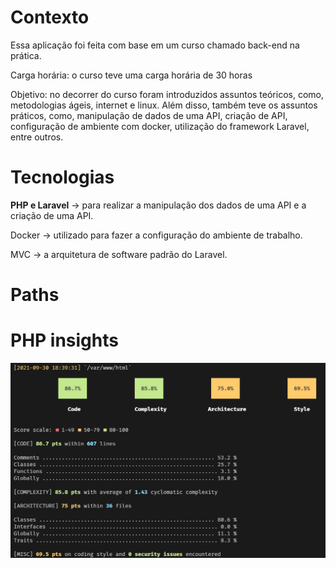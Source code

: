 <h1>Contexto</h1>
Essa aplicação foi feita com base em um curso chamado back-end na prática.

Carga horária: o curso teve uma carga horária de 30 horas

Objetivo: no decorrer do curso foram introduzidos assuntos teóricos, como, metodologias ágeis, internet e linux. Além disso, também teve os assuntos práticos, como, manipulação de dados de uma API, criação de API, configuração de ambiente com docker, utilização do framework Laravel, entre outros.
    
<h1>Tecnologias</h1>
    
<p><b>PHP e Laravel</b> -> para realizar a manipulação dos dados de uma API e a criação de uma API.</p>
    
<p>Docker -> utilizado para fazer a configuração do ambiente de trabalho.</p>
    
<p>MVC -> a arquitetura de software padrão do Laravel.</p>
    
    
<h1>Paths</h1>
    
    
<h1>PHP insights</h1>

![alt text](https://github.com/fael890/corebiz-gobeyond/blob/master/insights.png?raw=true)
